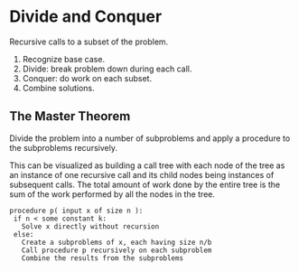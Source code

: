 # Divide and Conquer

Recursive calls to a subset of the problem.

1. Recognize base case.
2. Divide: break problem down during each call.
3. Conquer: do work on each subset.
4. Combine solutions.


## The Master Theorem

Divide the problem into a number of subproblems and apply a procedure to the subproblems recursively.

This can be visualized as building a call tree with each node of the tree as an instance of one recursive call and its child nodes being instances of subsequent calls. The total amount of work done by the entire tree is the sum of the work performed by all the nodes in the tree.

```
procedure p( input x of size n ):
 if n < some constant k:
   Solve x directly without recursion
 else:
   Create a subproblems of x, each having size n/b
   Call procedure p recursively on each subproblem
   Combine the results from the subproblems
```
